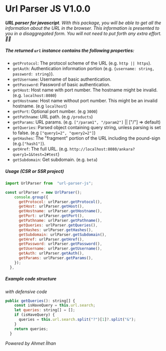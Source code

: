 # Url Parser JS V1.0.0

_**URL parser for javascript**. With this package, you will be able to get all the information about the URL in the browser. This information is presented to you in a disaggregated form. You will not need to put forth any extra effort. 💪💪_

##### The returned `url` instance contains the following properties:

- `getProtocol`: The protocol scheme of the URL (e.g. `http || https`).
- `getAuth`: Authentication information portion (e.g. `{username: string, password: string}`).
- `getUsername`: Username of basic authentication.
- `getPassword`: Password of basic authentication.
- `getHost`: Host name with port number. The hostname might be invalid.(e.g. `localhost:8080`)
- `getHostname`: Host name without port number. This might be an invalid hostname. (e.g `localhost`)
- `getPort`: Optional port number. (e.g `3000`)
- `getPathname`: URL path. (e.g `/products`)
- `getParams`: URL params. (e.g. `["/param1", "/param2"]` || ["/"] => default)
- `getQueries`: Parsed object containing query string, unless parsing is set to false. (e.g `["query1=2", "query2=2"]`)
- `getHashes`: The "fragment" portion of the URL including the pound-sign (e.g.`["hash1"]`).
- `getHref`: The full URL. (e.g. `http://localhost:8080/ankara?query1=1&test=2#test`)
- `getSubdomain`: Get subdomain. (e.g. `beta`)

##### Usage (CSR or SSR project)

```js
import UrlParser from  "url-parser-js";

const urlParser = new UrlParser();
    console.group({
      getProtocol: urlParser.getProtocol(),
      getHost: urlParser.getHost(),
      getHostname: urlParser.getHostname(),
      getPort: urlParser.getPort(),
      getPathname: urlParser.getPathname(),
      getQueries: urlParser.getQueries(),
      getHashes: urlParser.getHashes(),
      getSubdomain: urlParser.getSubdomain(),
      getHref: urlParser.getHref(),
      getPassword: urlParser.getPassword(),
      getUsername: urlParser.getUsername(),
      getAuth: urlParser.getAuth(),
      getParams: urlParser.getParams(),
    });
  },
```

##### Example code structure

_with defensive code_

```js
public getQueries(): string[] {
    const isHaveQuery = this.url.search;
    let queries: string[] = [];
    if (isHaveQuery) {
      queries = this.url.search.split("?")[1]?.split("&");
    }
    return queries;
  }
```

_Powered by Ahmet İlhan_
